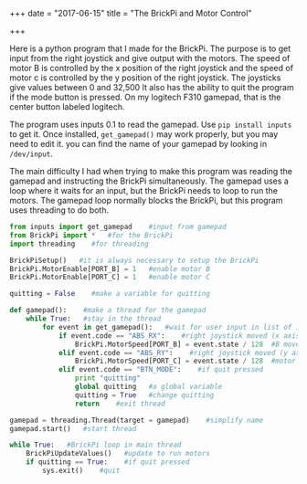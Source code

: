 +++
date = "2017-06-15"
title = "The BrickPi and Motor Control"

+++

Here is a python program that I made for the BrickPi. The purpose is to get input from the right joystick and give output with the motors. The speed of motor B is controlled by the x position of the right joystick and the speed of motor c is controlled by the y position of the right joystick. The joysticks give values between 0 and 32,500 It also has the ability to quit the program if the mode button is pressed. On my logitech F310 gamepad, that is the center button labeled logitech.

The program uses inputs 0.1 to read the gamepad. Use `pip install inputs` to get it. Once installed, `get_gamepad()` may work properly, but you may need to edit it. you can find the name of your gamepad by looking in `/dev/input`.

The main difficulty I had when trying to make this program was reading the gamepad and instructing the BrickPi simultaneously. The gamepad uses a loop where it waits for an input, but the BrickPi needs to loop to run the motors. The gamepad loop normally blocks the BrickPi, but this program uses threading to do both.

~~~~python
from inputs import get_gamepad    #input from gamepad
from BrickPi import *   #for the BrickPi
import threading    #for threading

BrickPiSetup()   #it is always necessary to setup the BrickPi
BrickPi.MotorEnable[PORT_B] = 1   #enable motor B
BrickPi.MotorEnable[PORT_C] = 1   #enable motor C

quitting = False    #make a variable for quitting

def gamepad():    #make a thread for the gamepad
    while True:   #stay in the thread
        for event in get_gamepad():   #wait for user input in list of inputs
            if event.code == "ABS_RX":    #right joystick moved (x axis)
                BrickPi.MotorSpeed[PORT_B] = event.state / 128  #B moves 0-255
            elif event.code == "ABS_RY":    #right joystick moved (y axis)
                BrickPi.MotorSpeed[PORT_C] = event.state / 128  #motor C moves
            elif event.code == "BTN_MODE":    #if quit pressed
                print "quitting"    
                global quitting   #a global variable
                quitting = True   #change quitting
                return    #exit thread

gamepad = threading.Thread(target = gamepad)    #simplify name
gamepad.start()   #start thread

while True:   #BrickPi loop in main thread
    BrickPiUpdateValues()   #update to run motors
    if quitting == True:    #if quit pressed
        sys.exit()    #quit
~~~~
